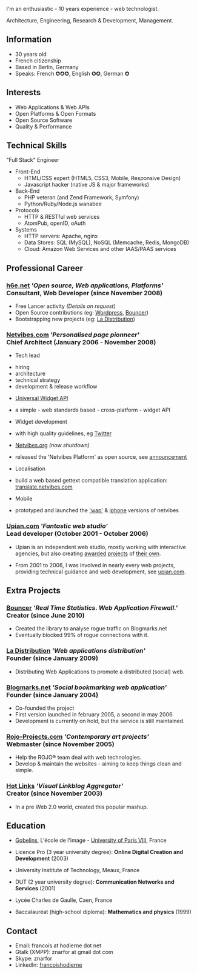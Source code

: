 I'm an enthusiastic - 10 years experience - web technologist.

Architecture, Engineering, Research & Development, Management.

Information
-----------

* 30 years old
* French citizenship
* Based in Berlin, Germany
* Speaks: French ✪✪✪, English ✪✪, German ✪

Interests
---------

 * Web Applications & Web APIs
 * Open Platforms & Open Formats
 * Open Source Software
 * Quality & Performance

Technical Skills
----------------

"Full Stack" Engineer

 * Front-End
     - HTML/CSS expert (HTML5, CSS3, Mobile, Responsive Design)
     - Javascript hacker (native JS & major frameworks)
 * Back-End
     - PHP veteran (and Zend Framework, Symfony)
     - Python/Ruby/Node.js wanabee
 * Protocols
     - HTTP & RESTful web services
     - AtomPub, openID, oAuth
 * Systems
     - HTTP servers: Apache, nginx
     - Data Stores: SQL (MySQL), NoSQL (Memcache, Redis, MongoDB)
     - Cloud: Amazon Web Services and other IAAS/PAAS services

Professional Career
-------------------

### **[h6e.net](http://h6e.net/)** _'Open source, Web applications, Platforms'_<br />Consultant, Web Developer (since November 2008)

 * Free Lancer activity <em>(Details on request)</em>
 * Open Source contributions (eg: [Wordpress](http://h6e.net/wordpress/), [Bouncer](http://h6e.net/bouncer/))
 * Bootstrapping new projects (eg: [La Distribution](http://ladistribution.net/))

### **[Netvibes.com](http://www.netvibes.com/)** _'Personalised page pionneer'_<br />Chief Architect (January 2006 - November 2008)

 * Tech lead
  - hiring
  - architecture
  - technical strategy
  - development & release workflow
 * [Universal Widget API](http://web.archive.org/web/20100411050209/http://netvibes.org/specs/uwa/current-work/)
  - a simple - web standards based - cross-platform - widget API
 * Widget development
  - with high quality guidelines, eg [Twitter](http://www.netvibes.com/modules/twitter/twitter.html)
 * [Netvibes.org](http://web.archive.org/web/20090416004816/http://netvibes.org/) <em>(now shutdown)</em>
  - released the 'Netvibes Platform' as open source, see [announcement](http://blog.netvibes.com/?2008/06/06/172-netvibesorg-opening)
 * Localisation
  - build a web based gettext compatible translation application: [translate.netvibes.com](http://translate.netvibes.com/)
 * Mobile
  - prototyped and launched the ['wap'](http://wap.netvibes.com/) & [iphone](http://iphone.netvibes.com/) versions of netvibes

### **[Upian.com](http://www.upian.com/)** _'Fantastic web studio'_<br />Lead developer (October 2001 - October 2006)

 * Upian is an independent web studio, mostly working with interactive agencies, but also creating [awarded](http://www.thanatorama.com/) [projects](http://www.lacitedesmortes.net/) of [their own](http://www.presidentielles.net/).

 * From 2001 to 2006, I was involved in nearly every web projects, providing technical guidance and web development, see [upian.com](http://www.upian.com/).

Extra Projects
--------------

### **[Bouncer](http://h6e.net/bouncer/)** _'Real Time Statistics. Web Application Firewall.'_<br />Creator (since June 2010)

 * Created the library to analyse rogue traffic on Blogmarks.net
 * Eventually blocked 99% of rogue connections with it.

### **[La Distribution](http://ladistribution.net/)** _'Web applications distribution'_<br />Founder (since January 2009)

 * Distributing Web Applications to promote a distributed (social) web.

### **[Blogmarks.net](http://blogmarks.net/)** _'Social bookmarking web application'_<br />Founder (since January 2004)

 * Co-founded the project
 * First version launched in february 2005, a second in may 2006.
 * Development is currently on hold, but the service is still maintained.

### **[Rojo-Projects.com](http://rojo-projects.com/)** _'Contemporary art projects'_<br />Webmaster (since November 2005)

 * Help the ROJO® team deal with web technologies.
 * Develop & maintain the websites - aiming to keep things clean and simple.

### **[Hot Links](http://dev.upian.com/hotlinks/)** _'Visual Linkblog Aggregator'_<br />Creator (since November 2003)

 * In a pre Web 2.0 world, created this popular mashup.

Education
---------

* [Gobelins](http://www.gobelins.fr/en/gobelins), L'école de l'image - [University of Paris VIII](http://www.univ-paris8.fr/), France
 - Licence Pro (3 year university degree): **Online Digital Creation and Development** (2003)
* University Institute of Technology, Meaux, France
 - DUT (2 year university degree): **Communication Networks and Services** (2001)
* Lycée Charles de Gaulle, Caen, France
 - Baccalauréat (high-school diploma): **Mathematics and physics** (1999)

Contact
-------

* Email: francois at hodierne dot net
* Gtalk (XMPP): znarfor at gmail dot com
* Skype: znarfor
* LinkedIn: [francoishodierne](http://www.linkedin.com/in/francoishodierne)
